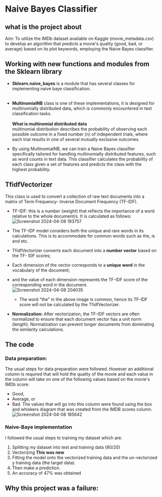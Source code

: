 # Naive Bayes Classifier
## what is the project about
Aim: To utilize the IMDb dataset available on Kaggle (movie_metadata.csv) to develop an algorithm that predicts a movie's quality (good, bad, or average) based on its plot keywords, employing the Naive Bayes classifier.

## Working with new functions and modules from the Sklearn library
- **Sklearn.naive_bayes** is a module that has several classes for implementing      naive baye classification. <br><br>
- **MultinomialNB** class is one of these implementations, it is designed for     multinomially distributed data, which is commonly encountered in text       classification tasks. <br><br>
**What is multinomial distributed data** <br>
  multinomial distribution describes the probability of observing each possible      outcome in a fixed number (n) of independent trials, where each trial results      in one of several mutually exclusive outcomes. <br>

- By using MultinomialNB, we can train a Naive Bayes classifier specifically         tailored for handling multinomially distributed features, such as word counts in   text data. This classifier calculates the probability of each class given a set    of features and predicts the class with the highest probability. <br>

## TfidfVectorizer
This class is used to convert a collection of raw text documents into a matrix of Term Frequency- Inverse Document Frequency (TF-IDF).
- TF-IDF: this is a number (weight) that reflects the importance of a word relative to the whole document/s. It is calculated as follows:
  ![Screenshot 2024-04-08 193757](https://github.com/PreciousNosiphoDonkrag/Supervised-Machine-Learning/assets/153648767/2ccb405d-91f1-44b0-bfaf-5daf956f69ba)
- The TF-IDF model considers both the unique and rare words in its calculations. This is to accommodate for common words such as the, is and etc.
- TfidfVectorizer converts each document into a **number vector** based on the TF-   IDF scores; <br> 
- Each dimension of the vector corresponds to a **unique word** in the vocabulary of     the document; <br>
- and the value of each dimension represents the TF-IDF score of the corresponding   word in the document. <br>
![Screenshot 2024-04-08 204035](https://github.com/PreciousNosiphoDonkrag/Supervised-Machine-Learning/assets/153648767/e950166e-2836-4887-8496-25a86df89bab)
    - The word "the" in the above image is common, hence its TF-IDF score will not be calculated by the TfidfVectorizer.
 
- **Normalization:** After vectorization, the TF-IDF vectors are often normalized to ensure that each document vector has a unit norm (length). Normalization can prevent longer documents from dominating the similarity calculations.

## The code
### Data preparation: 
The usual steps for data preparation were followed. However an additional column is required that will hold the quality of the movie and each value in the column will take on one of the following values based on the movie's IMDb score: <br>
-  Good,
- Average, or
- Bad.
The values that will go into this column were found using the box and whiskers diagram that was created from the IMDB scores column.
![Screenshot 2024-04-08 185642](https://github.com/PreciousNosiphoDonkrag/Supervised-Machine-Learning/assets/153648767/de336d51-60d0-41f9-839c-3e07badb11bd)
### Naive-Baye implementation
I followed the usual steps to training my dataset which are:
1. Splitting my dataset into test and training data (80/20)
2. Vectorizing **This was new**
3. Fitting the model onto the vectorized training data and the un-vectorized y        training data (the target data).
4. Then make a prediction.
5.  An accuracy of 47% was obtained

## Why this project was a failure:
